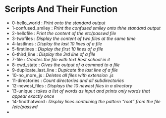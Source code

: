 # Scripts And Their Function
- 0-hello_world : *Print onto the standard output* 
- 1-confused_smiley : *Print the confused smiley onto thhe standard output* 
- 2-hellofile : *Print the content of the etc/passwd file* 
- 3-twofiles : *Display the content of two files at the same time* 
- 4-lastlines : *Display the last 10 lines of a file* 
- 5-firstlines : *Display the first 10 lines of a file* 
- 6-third_line : *Display the 3rd line of a file* 
- 7-file : *Creates the file with text Best school in it* 
- 8-cwd_state : *Gives the output of a commad to a file* 
- 9-duplicate_last_line : *Dupicate the last line of a file* 
- 10-no_more_js : *Deletes all files with extension .js* 
- 11-directories : *Count directories and all subdirectories* 
- 12-newest_files : *Displays the 10 newest files in a directory* 
- 13-unique : *takes a list of words as input and prints only words that appear exactly once* 
- 14-findthatword : *Display lines containing the pattern “root” from the file /etc/passwd* 
- 
 
